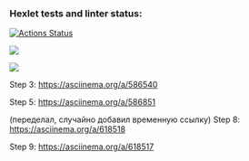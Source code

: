 ### Hexlet tests and linter status:
[![Actions Status](https://github.com/BaronDeFitenbah/frontend-project-46/workflows/hexlet-check/badge.svg)](https://github.com/BaronDeFitenbah/frontend-project-46/actions)

<a href="https://codeclimate.com/github/BaronDeFitenbah/frontend-project-46/maintainability"><img src="https://api.codeclimate.com/v1/badges/24eb91d97ccb5bb1e89b/maintainability" /></a>

<a href="https://codeclimate.com/github/BaronDeFitenbah/frontend-project-46/test_coverage"><img src="https://api.codeclimate.com/v1/badges/24eb91d97ccb5bb1e89b/test_coverage" /></a>

Step 3: https://asciinema.org/a/586540

Step 5: https://asciinema.org/a/586851

(переделал, случайно добавил временную ссылку)
Step 8: https://asciinema.org/a/618518

Step 9: https://asciinema.org/a/618517
